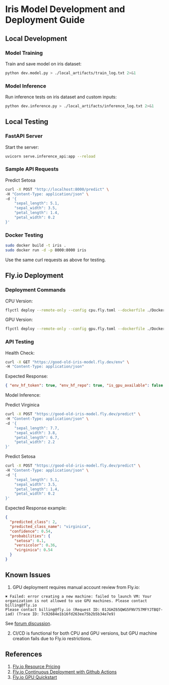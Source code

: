 # Iris Model Development and Deployment Guide

## Local Development

### Model Training

Train and save model on iris dataset:

```bash
python dev.model.py > ./local_artifacts/train_log.txt 2>&1
```

### Model Inference

Run inference tests on iris dataset and custom inputs:

```bash
python dev.inference.py > ./local_artifacts/inference_log.txt 2>&1
```

## Local Testing

### FastAPI Server

Start the server:

```bash
uvicorn serve.inference_api:app --reload
```

### Sample API Requests

Predict Setosa

```bash
curl -X POST "http://localhost:8000/predict" \
-H "Content-Type: application/json" \
-d '{
    "sepal_length": 5.1,
    "sepal_width": 3.5,
    "petal_length": 1.4,
    "petal_width": 0.2
}'
```

### Docker Testing

```bash
sudo docker build -t iris .
sudo docker run -d -p 8000:8000 iris
```

Use the same curl requests as above for testing.

## Fly.io Deployment

### Deployment Commands

CPU Version:

```bash
flyctl deploy --remote-only --config cpu.fly.toml --dockerfile ./Dockerfile.cpu
```

GPU Version:

```bash
flyctl deploy --remote-only --config gpu.fly.toml --dockerfile ./Dockerfile.gpu
```

### API Testing

Health Check:

```bash
curl -X GET "https://good-old-iris-model.fly.dev/env" \
-H "Content-Type: application/json"
```

Expected Response:

```json
{ "env_hf_token": true, "env_hf_repo": true, "is_gpu_available": false }
```

Model Inference:

Predict Virginica

```bash
curl -X POST "https://good-old-iris-model.fly.dev/predict" \
-H "Content-Type: application/json" \
-d '{
    "sepal_length": 7.7,
    "sepal_width": 3.8,
    "petal_length": 6.7,
    "petal_width": 2.2
}'
```

Predict Setosa

```bash
curl -X POST "https://good-old-iris-model.fly.dev/predict" \
-H "Content-Type: application/json" \
-d '{
    "sepal_length": 5.1,
    "sepal_width": 3.5,
    "petal_length": 1.4,
    "petal_width": 0.2
}'
```

Expected Response example:

```json
{
  "predicted_class": 2,
  "predicted_class_name": "virginica",
  "confidence": 0.54,
  "probabilities": {
    "setosa": 0.1,
    "versicolor": 0.36,
    "virginica": 0.54
  }
}
```

## Known Issues

1. GPU deployment requires manual account review from Fly.io:

```
✖ Failed: error creating a new machine: failed to launch VM: Your organization is not allowed to use GPU machines. Please contact billing@fly.io
Please contact billing@fly.io (Request ID: 01JGHZ65QWG5FNV757MFYJTBQ7-iad) (Trace ID: 7c92684e1b16fd263ee75b2b5b34e7e9)
```

See [forum discussion](https://community.fly.io/t/your-organization-is-not-allowed-to-use-gpu-machines/19166).

2. CI/CD is functional for both CPU and GPU versions, but GPU machine creation fails due to Fly.io restrictions.

## References

1. [Fly.io Resource Pricing](https://fly.io/docs/about/pricing/#machines)
2. [Fly.io Continuous Deployment with Github Actions](https://fly.io/docs/launch/continuous-deployment-with-github-actions/)
3. [Fly.io GPU Quickstart](https://fly.io/docs/gpus/gpu-quickstart/)
